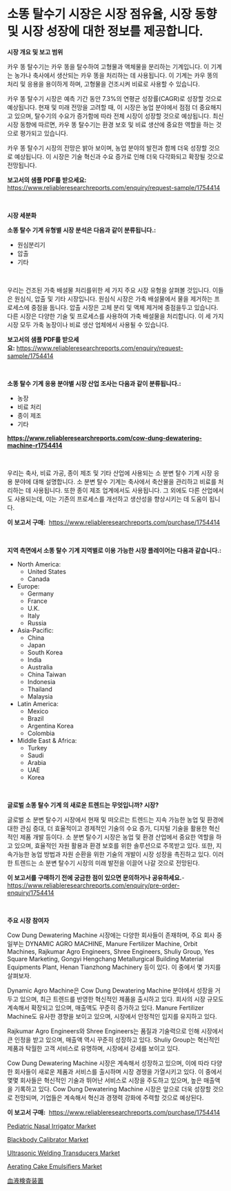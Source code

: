 <p><h1>소똥 탈수기 시장은 시장 점유율, 시장 동향 및 시장 성장에 대한 정보를 제공합니다.</h1></p><p><strong>시장 개요 및 보고 범위</strong></p>
<p><p>카우 똥 탈수기는 카우 똥을 탈수하여 고형물과 액체물을 분리하는 기계입니다. 이 기계는 농가나 축사에서 생산되는 카우 똥을 처리하는 데 사용됩니다. 이 기계는 카우 똥의 처리 및 응용을 용이하게 하며, 고형물을 건조시켜 비료로 사용할 수 있습니다.</p><p>카우 똥 탈수기 시장은 예측 기간 동안 7.3%의 연평균 성장률(CAGR)로 성장할 것으로 예상됩니다. 현재 및 미래 전망을 고려할 때, 이 시장은 농업 분야에서 점점 더 중요해지고 있으며, 탈수기의 수요가 증가함에 따라 전체 시장이 성장할 것으로 예상됩니다. 최신 시장 동향에 따르면, 카우 똥 탈수기는 환경 보호 및 비료 생산에 중요한 역할을 하는 것으로 평가되고 있습니다.</p><p>카우 똥 탈수기 시장의 전망은 밝아 보이며, 농업 분야의 발전과 함께 더욱 성장할 것으로 예상됩니다. 이 시장은 기술 혁신과 수요 증가로 인해 더욱 다각화되고 확장될 것으로 전망됩니다.</p></p>
<p><strong>보고서의 샘플 PDF를 받으세요:</strong> <a href="https://www.reliableresearchreports.com/enquiry/request-sample/1754414">https://www.reliableresearchreports.com/enquiry/request-sample/1754414</a></p>
<p>&nbsp;</p>
<p><strong>시장 세분화</strong></p>
<p><strong>소똥 탈수 기계 유형별 시장 분석은 다음과 같이 분류됩니다.:</strong></p>
<p><ul><li>원심분리기</li><li>압출</li><li>기타</li></ul></p>
<p>&nbsp;</p>
<p><p>우리는 건조된 가축 배설물 처리를위한 세 가지 주요 시장 유형을 살펴볼 것입니다. 이들은 원심식, 압출 및 기타 시장입니다. 원심식 시장은 가축 배설물에서 물을 제거하는 프로세스에 중점을 둡니다. 압출 시장은 고체 분리 및 액체 제거에 중점을두고 있습니다. 다른 시장은 다양한 기술 및 프로세스를 사용하여 가축 배설물을 처리합니다. 이 세 가지 시장 모두 가축 농장이나 비료 생산 업체에서 사용될 수 있습니다.</p></p>
<p><strong>보고서의 샘플 PDF를 받으세요:</strong>&nbsp;<a href="https://www.reliableresearchreports.com/enquiry/request-sample/1754414">https://www.reliableresearchreports.com/enquiry/request-sample/1754414</a></p>
<p>&nbsp;</p>
<p><strong> 소똥 탈수 기계 응용 분야별 시장 산업 조사는 다음과 같이 분류됩니다.:</strong></p>
<p><ul><li>농장</li><li>비료 처리</li><li>종이 제조</li><li>기타</li></ul></p>
<p><strong><a href="https://www.reliableresearchreports.com/cow-dung-dewatering-machine-r1754414">https://www.reliableresearchreports.com/cow-dung-dewatering-machine-r1754414</a></strong></p>
<p>&nbsp;</p>
<p><p>우리는 축사, 비료 가공, 종이 제조 및 기타 산업에 사용되는 소 분변 탈수 기계 시장 응용 분야에 대해 설명합니다. 소 분변 탈수 기계는 축사에서 축산물을 관리하고 비료를 처리하는 데 사용됩니다. 또한 종이 제조 업계에서도 사용됩니다. 그 외에도 다른 산업에서도 사용되는데, 이는 기존의 프로세스를 개선하고 생산성을 향상시키는 데 도움이 됩니다.</p></p>
<p><strong>이 보고서 구매:</strong>&nbsp; <a href="https://www.reliableresearchreports.com/purchase/1754414">https://www.reliableresearchreports.com/purchase/1754414</a></p>
<p>&nbsp;</p>
<p><strong>지역 측면에서 소똥 탈수 기계 지역별로 이용 가능한 시장 플레이어는 다음과 같습니다.:</strong></p>
<p><ul>
    <li>
        North America:
        <ul>
            <li>United States</li>
            <li>Canada</li>
        </ul>
    </li>
    <li>
        Europe:
        <ul>
            <li>Germany</li>
            <li>France</li>
            <li>U.K.</li>
            <li>Italy</li>
            <li>Russia</li>
        </ul>
    </li>
    <li>
        Asia-Pacific:
        <ul>
            <li>China</li>
            <li>Japan</li>
            <li>South Korea</li>
            <li>India</li>
            <li>Australia</li>
            <li>China Taiwan</li>
            <li>Indonesia</li>
            <li>Thailand</li>
            <li>Malaysia</li>
        </ul>
    </li>
    <li>
        Latin America:
        <ul>
            <li>Mexico</li>
            <li>Brazil</li>
            <li>Argentina Korea</li>
            <li>Colombia</li>
        </ul>
    </li>
    <li>
        Middle East & Africa:
        <ul>
            <li>Turkey</li>
            <li>Saudi</li>
            <li>Arabia</li>
            <li>UAE</li>
            <li>Korea</li>
        </ul>
    </li>
    </ul></p>
<p>&nbsp;</p>
<p><strong>글로벌 소똥 탈수 기계 의 새로운 트렌드는 무엇입니까? 시장?</strong></p>
<p><p>글로벌 소 분변 탈수기 시장에서 현재 및 떠오르는 트렌드는 지속 가능한 농업 및 환경에 대한 관심 증대, 더 효율적이고 경제적인 기술의 수요 증가, 디지털 기술을 활용한 혁신적인 제품 개발 등이다. 소 분변 탈수기 시장은 농업 및 환경 산업에서 중요한 역할을 하고 있으며, 효율적인 자원 활용과 환경 보호를 위한 솔루션으로 주목받고 있다. 또한, 지속가능한 농업 방법과 자원 순환을 위한 기술의 개발이 시장 성장을 촉진하고 있다. 이러한 트렌드는 소 분변 탈수기 시장의 미래 발전을 이끌어 나갈 것으로 전망된다.</p></p>
<p><strong>이 보고서를 구매하기 전에 궁금한 점이 있으면 문의하거나 공유하세요.</strong>- <a href="https://www.reliableresearchreports.com/enquiry/pre-order-enquiry/1754414">https://www.reliableresearchreports.com/enquiry/pre-order-enquiry/1754414</a></p>
<p>&nbsp;</p>
<p><strong>주요 시장 참여자</strong></p>
<p><p>Cow Dung Dewatering Machine 시장에는 다양한 회사들이 존재하며, 주요 회사 중 일부는 DYNAMIC AGRO MACHINE, Manure Fertilizer Machine, Orbit Machines, Rajkumar Agro Engineers, Shree Engineers, Shuliy Group, Yes Square Marketing, Gongyi Hengchang Metallurgical Building Material Equipments Plant, Henan Tianzhong Machinery 등이 있다. 이 중에서 몇 가지를 살펴보자.</p><p>Dynamic Agro Machine은 Cow Dung Dewatering Machine 분야에서 성장을 거두고 있으며, 최근 트렌드를 반영한 혁신적인 제품을 출시하고 있다. 회사의 시장 규모도 계속해서 확장되고 있으며, 매출액도 꾸준히 증가하고 있다. Manure Fertilizer Machine도 유사한 경향을 보이고 있으며, 시장에서 안정적인 입지를 유지하고 있다.</p><p>Rajkumar Agro Engineers와 Shree Engineers는 품질과 기술력으로 인해 시장에서 큰 인정을 받고 있으며, 매출액 역시 꾸준히 성장하고 있다. Shuliy Group는 혁신적인 제품과 탁월한 고객 서비스로 유명하며, 시장에서 강세를 보이고 있다.</p><p>Cow Dung Dewatering Machine 시장은 계속해서 성장하고 있으며, 이에 따라 다양한 회사들이 새로운 제품과 서비스를 출시하며 시장 경쟁을 가열시키고 있다. 이 중에서 몇몇 회사들은 혁신적인 기술과 뛰어난 서비스로 시장을 주도하고 있으며, 높은 매출액을 기록하고 있다. Cow Dung Dewatering Machine 시장은 앞으로 더욱 성장할 것으로 전망되며, 기업들은 계속해서 혁신과 경쟁력 강화에 주력할 것으로 예상된다.</p></p>
<p><strong>이 보고서 구매:</strong>&nbsp;&nbsp;<a href="https://www.reliableresearchreports.com/purchase/1754414">https://www.reliableresearchreports.com/purchase/1754414</a></p>
<p><p><a href="https://www.linkedin.com/pulse/pediatric-nasal-irrigator-market-key-successful-business-in1qe?trackingId=z9iHlGqvCTbme1cKQAftlA%3D%3D">Pediatric Nasal Irrigator Market</a></p><p><a href="https://github.com/guneycigdem35/Market-Research-Report-List-2/blob/main/blackbody-calibrator-market.md">Blackbody Calibrator Market</a></p><p><a href="https://view.publitas.com/reportprime-1/ultrasonic-welding-transducers-market-comprehensive-assessment-by-type-application-and-geography/">Ultrasonic Welding Transducers Market</a></p><p><a href="https://www.linkedin.com/pulse/aerating-cake-emulsifiers-market-competitive-analysis-trends-gdsoe?trackingId=h7x7eFlh0zrpr3on%2FiPoSg%3D%3D">Aerating Cake Emulsifiers Market</a></p><p><a href="https://github.com/ihabdkwlxs948/Market-Research-Report-List-1/blob/main/212862527840.md">血液検査装置</a></p></p>
